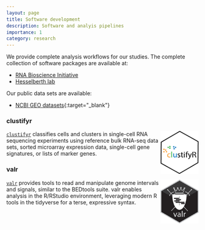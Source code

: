 ```yaml
---
layout: page
title: Software development
description: Software and analyis pipelines
importance: 1
category: research
---
```


We provide complete analysis workflows for our studies. The complete
collection of software packages are available at:

- [RNA Bioscience Initiative](https://github.com/rnabioco)
- [Hesselberth lab](https://github.com/hesselberthlab)

Our public data sets are available:

- [NCBI GEO datasets](https://www.ncbi.nlm.nih.gov/geo/browse/?view=series&submitter=2717){:target="_blank"}


### clustifyr

<img style="float: right; max-width: 100px" src="/assets/img/hex/clustifyr.png">

[`clustifyr`](https://github.com/rnabioco/clustifyr) classifies cells and clusters in single-cell RNA sequencing
experiments using reference bulk RNA-seq data sets, sorted microarray
expression data, single-cell gene signatures, or lists of marker genes.

### valr

<img style="float: right; max-width: 100px" src="/assets/img/hex/valr.png">

[`valr`](https://github.com/rnabioco/valr) provides tools to read and manipulate genome intervals
and signals, similar to the BEDtools suite. valr enables analysis in the
R/RStudio environment, leveraging modern R tools in the tidyverse for a
terse, expressive syntax.

